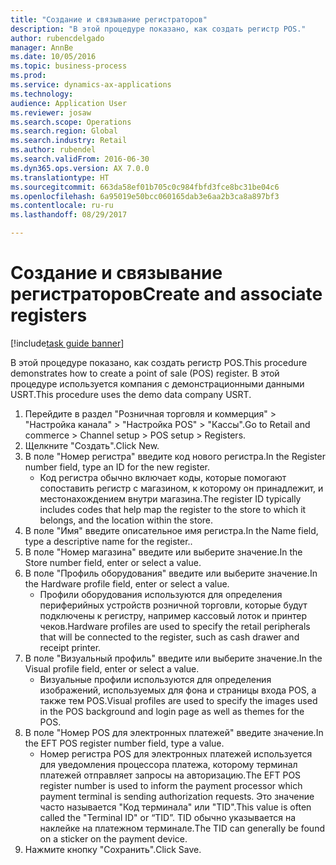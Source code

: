 ```yaml
--- 
title: "Создание и связывание регистраторов"
description: "В этой процедуре показано, как создать регистр POS."
author: rubencdelgado
manager: AnnBe
ms.date: 10/05/2016
ms.topic: business-process
ms.prod: 
ms.service: dynamics-ax-applications
ms.technology: 
audience: Application User
ms.reviewer: josaw
ms.search.scope: Operations
ms.search.region: Global
ms.search.industry: Retail
ms.author: rubendel
ms.search.validFrom: 2016-06-30
ms.dyn365.ops.version: AX 7.0.0
ms.translationtype: HT
ms.sourcegitcommit: 663da58ef01b705c0c984fbfd3fce8bc31be04c6
ms.openlocfilehash: 6a95019e50bcc060165dab3e6aa2b3ca8a897bf3
ms.contentlocale: ru-ru
ms.lasthandoff: 08/29/2017

---
```

# <a name="create-and-associate-registers"></a><span data-ttu-id="450f9-103">Создание и связывание регистраторов</span><span class="sxs-lookup"><span data-stu-id="450f9-103">Create and associate registers</span></span>

[!include[task guide banner](../includes/task-guide-banner.md)]

<span data-ttu-id="450f9-104">В этой процедуре показано, как создать регистр POS.</span><span class="sxs-lookup"><span data-stu-id="450f9-104">This procedure demonstrates how to create a point of sale (POS) register.</span></span> <span data-ttu-id="450f9-105">В этой процедуре используется компания с демонстрационными данными USRT.</span><span class="sxs-lookup"><span data-stu-id="450f9-105">This procedure uses the demo data company USRT.</span></span>

1. <span data-ttu-id="450f9-106">Перейдите в раздел "Розничная торговля и коммерция" > "Настройка канала" > "Настройка POS" > "Кассы".</span><span class="sxs-lookup"><span data-stu-id="450f9-106">Go to Retail and commerce > Channel setup > POS setup > Registers.</span></span>
2. <span data-ttu-id="450f9-107">Щелкните "Создать".</span><span class="sxs-lookup"><span data-stu-id="450f9-107">Click New.</span></span>
3. <span data-ttu-id="450f9-108">В поле "Номер регистра" введите код нового регистра.</span><span class="sxs-lookup"><span data-stu-id="450f9-108">In the Register number field, type an ID for the new register.</span></span>
    * <span data-ttu-id="450f9-109">Код регистра обычно включает коды, которые помогают сопоставить регистр с магазином, к которому он принадлежит, и местонахождением внутри магазина.</span><span class="sxs-lookup"><span data-stu-id="450f9-109">The register ID typically includes codes that help map the register to the store to which it belongs, and the location within the store.</span></span>  
4. <span data-ttu-id="450f9-110">В поле "Имя" введите описательное имя регистра.</span><span class="sxs-lookup"><span data-stu-id="450f9-110">In the Name field, type a descriptive name for the register..</span></span>
5. <span data-ttu-id="450f9-111">В поле "Номер магазина" введите или выберите значение.</span><span class="sxs-lookup"><span data-stu-id="450f9-111">In the Store number field, enter or select a value.</span></span>
6. <span data-ttu-id="450f9-112">В поле "Профиль оборудования" введите или выберите значение.</span><span class="sxs-lookup"><span data-stu-id="450f9-112">In the Hardware profile field, enter or select a value.</span></span>
    * <span data-ttu-id="450f9-113">Профили оборудования используются для определения периферийных устройств розничной торговли, которые будут подключены к регистру, например кассовый лоток и принтер чеков.</span><span class="sxs-lookup"><span data-stu-id="450f9-113">Hardware profiles are used to specify the retail peripherals that will be connected to the register, such as cash drawer and receipt printer.</span></span>  
7. <span data-ttu-id="450f9-114">В поле "Визуальный профиль" введите или выберите значение.</span><span class="sxs-lookup"><span data-stu-id="450f9-114">In the Visual profile field, enter or select a value.</span></span>
    * <span data-ttu-id="450f9-115">Визуальные профили используются для определения изображений, используемых для фона и страницы входа POS, а также тем POS.</span><span class="sxs-lookup"><span data-stu-id="450f9-115">Visual profiles are used to specify the images used in the POS background and login page as well as themes for the POS.</span></span>  
8. <span data-ttu-id="450f9-116">В поле "Номер POS для электронных платежей" введите значение.</span><span class="sxs-lookup"><span data-stu-id="450f9-116">In the EFT POS register number field, type a value.</span></span>
    * <span data-ttu-id="450f9-117">Номер регистра POS для электронных платежей используется для уведомления процессора платежа, которому терминал платежей отправляет запросы на авторизацию.</span><span class="sxs-lookup"><span data-stu-id="450f9-117">The EFT POS register number is used to inform the payment processor which payment terminal is sending authorization requests.</span></span> <span data-ttu-id="450f9-118">Это значение часто называется "Код терминала" или "TID".</span><span class="sxs-lookup"><span data-stu-id="450f9-118">This value is often called the "Terminal ID" or “TID”.</span></span> <span data-ttu-id="450f9-119">TID обычно указывается на наклейке на платежном терминале.</span><span class="sxs-lookup"><span data-stu-id="450f9-119">The TID can generally be found on a sticker on the payment device.</span></span>  
9. <span data-ttu-id="450f9-120">Нажмите кнопку "Сохранить".</span><span class="sxs-lookup"><span data-stu-id="450f9-120">Click Save.</span></span>


